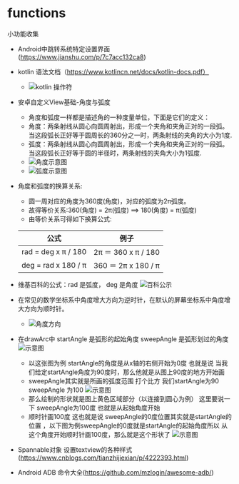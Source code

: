 # functions
小功能收集
+ Android中跳转系统特定设置界面(https://www.jianshu.com/p/7c7acc132ca8)
+ kotlin 语法文档（https://www.kotlincn.net/docs/kotlin-docs.pdf）
     + ![kotlin 操作符](https://p1-jj.byteimg.com/tos-cn-i-t2oaga2asx/gold-user-assets/2017/11/27/15ffcf5b7d7896c7~tplv-t2oaga2asx-watermark.awebp "操作符区别图")
+ 安卓自定义View基础-角度与弧度
     +  角度和弧度一样都是描述角的一种度量单位，下面是它们的定义：
     +  角度：两条射线从圆心向圆周射出，形成一个夹角和夹角正对的一段弧。当这段弧长正好等于圆周长的360分之一时，两条射线的夹角的大小为1度.
     +  弧度：两条射线从圆心向圆周射出，形成一个夹角和夹角正对的一段弧。当这段弧长正好等于圆的半径时，两条射线的夹角大小为1弧度.
     +  ![角度示意图](http://gcsblog.oss-cn-shanghai.aliyuncs.com/blog/2019-04-29-071103.jpg?gcssloop)
     +  ![弧度示意图](http://gcsblog.oss-cn-shanghai.aliyuncs.com/blog/2019-04-29-071104.jpg?gcssloop)
+ 角度和弧度的换算关系:
     + 圆一周对应的角度为360度(角度)，对应的弧度为2π弧度。
     + 故得等价关系:360(角度) = 2π(弧度) ==> 180(角度) = π(弧度)
     + 由等价关系可得如下换算公式:

  
  | 公式       | 例子  |
    | --------   | -----   |
    | rad = deg x π / 180        | 2π ＝ 360 x π / 180     | 
    | deg = rad x 180 / π        |360 ＝ 2π x 180 / π     | 
+ 维基百科的公式：rad 是弧度， deg 是角度
     ![百科公示](http://gcsblog.oss-cn-shanghai.aliyuncs.com/blog/2019-04-29-071106.jpg?gcssloop) 
+ 在常见的数学坐标系中角度增大方向为逆时针，在默认的屏幕坐标系中角度增大方向为顺时针。
     + ![角度方向](http://gcsblog.oss-cn-shanghai.aliyuncs.com/blog/2019-04-29-71107.jpg?gcssloop)
+ 在drawArc中 startAngle 是弧形的起始角度 sweepAngle 是弧形划过的角度
      ![示意图](https://www.pianshen.com/images/743/a76d4e7cf43074e813f696d49cfb4d9f.png)
    + 以这张图为例  startAngle的角度是从x轴的右侧开始为0度 也就是说 当我们给定startAngle角度为90度时，那么他就是从图上90度的地方开始画 
    + sweepAngle其实就是所画的弧度范围  打个比方 我们startAngle为90 sweepAngle 为100
      ![示意图](https://www.pianshen.com/images/14/7f8dbd977ce128e57e7ded4310960dfe.png)
    + 那么绘制的形状就是图上黄色区域部分（以连接到圆心为例）  这里要说一下 sweepAngle为100度 也就是从起始角度开始
    + 顺时针画100度 这也就是说 sweepAngle的0度位置其实就是startAngle的位置 ，以下图为例sweepAngle的0度就是startAngle的起始角度所以 从这个角度开始顺时针画100度，那么就是这个形状了
      ![示意图](https://www.pianshen.com/images/623/fc3329dd43b13c0712851879d09ff617.png)
 + Spannable对象 设置textview的各种样式(https://www.cnblogs.com/tianzhijiexian/p/4222393.html)
 + Android ADB 命令大全(https://github.com/mzlogin/awesome-adb/)
